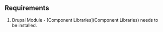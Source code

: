 ## Requirements
1. Drupal Module - [Component Libraries](Component Libraries) needs to be installed.
